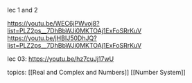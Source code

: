 lec 1 and 2

https://youtu.be/WEC6jPWvoj8?list=PLZ2ps__7DhBbWJi0MKTOAj1ExFoSRrKuV
https://youtu.be/jHBIJ50DhJQ?list=PLZ2ps__7DhBbWJi0MKTOAj1ExFoSRrKuV

lec 03: https://youtu.be/hz7cuJj17wU

topics:
[[Real and Complex and Numbers]]
[[Number System]]
